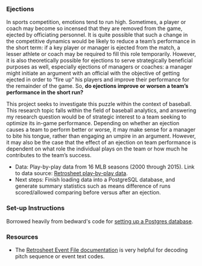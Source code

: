 ### Ejections

In sports competition, emotions tend to run high. Sometimes, a player or coach may become so incensed that they are removed from the game, ejected by officiating personnel. It is quite possible that such a change in the competitive dynamics would be likely to reduce a team’s performance in the short term: if a key player or manager is ejected from the match, a lesser athlete or coach may be required to fill this role temporarily. However, it is also theoretically possible for ejections to serve strategically beneficial purposes as well, especially ejections of managers or coaches: a manager might initiate an argument with an official with the objective of getting ejected in order to “fire up” his players and improve their performance for the remainder of the game. So, **do ejections improve or worsen a team’s performance in the short run?**

This project seeks to investigate this puzzle within the context of baseball. This research topic falls within the field of baseball analytics, and answering my research question would be of strategic interest to a team seeking to optimize its in-game performance. Depending on whether an ejection causes a team to perform better or worse, it may make sense for a manager to bite his tongue, rather than engaging an umpire in an argument. However, it may also be the case that the effect of an ejection on team performance is dependent on what role the individual plays on the team or how much he contributes to the team’s success. 

* Data: Play-by-play data from 16 MLB seasons (2000 through 2015). Link to data source: [Retrosheet play-by-play data](http://www.retrosheet.org/eventfile.htm). 
* Next steps: Finish loading data into a PostgreSQL database, and generate summary statistics such as means difference of runs scored/allowed comparing before versus after an ejection.

### Set-up Instructions

Borrowed heavily from bedward's code for [setting up a Postgres database](https://github.com/yontartu/baseball_analysis/tree/master/retrosheet).


### Resources

* The [Retrosheet Event File documentation](http://www.retrosheet.org/eventfile.htm) is very helpful for decoding pitch sequence or event text codes.